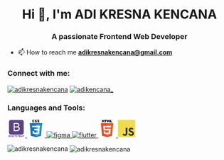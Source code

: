 <h1 align="center">Hi 👋, I'm ADI KRESNA KENCANA</h1>
<h3 align="center">A passionate Frontend Web Developer</h3>

- 📫 How to reach me **adikresnakencana@gmail.com**

<h3 align="left">Connect with me:</h3>
<p align="left">
<a href="https://linkedin.com/in/adikresnakencana" target="blank"><img align="center" src="https://raw.githubusercontent.com/rahuldkjain/github-profile-readme-generator/master/src/images/icons/Social/linked-in-alt.svg" alt="adikresnakencana" height="30" width="40" /></a>
<a href="https://instagram.com/adikencana_" target="blank"><img align="center" src="https://raw.githubusercontent.com/rahuldkjain/github-profile-readme-generator/master/src/images/icons/Social/instagram.svg" alt="adikencana_" height="30" width="40" /></a>
</p>

<h3 align="left">Languages and Tools:</h3>
<p align="left"> <a href="https://getbootstrap.com" target="_blank"> <img src="https://raw.githubusercontent.com/devicons/devicon/master/icons/bootstrap/bootstrap-plain-wordmark.svg" alt="bootstrap" width="40" height="40"/> </a> <a href="https://www.w3schools.com/css/" target="_blank"> <img src="https://raw.githubusercontent.com/devicons/devicon/master/icons/css3/css3-original-wordmark.svg" alt="css3" width="40" height="40"/> </a> <a href="https://www.figma.com/" target="_blank"> <img src="https://www.vectorlogo.zone/logos/figma/figma-icon.svg" alt="figma" width="40" height="40"/> </a> <a href="https://flutter.dev" target="_blank"> <img src="https://www.vectorlogo.zone/logos/flutterio/flutterio-icon.svg" alt="flutter" width="40" height="40"/> </a> <a href="https://www.w3.org/html/" target="_blank"> <img src="https://raw.githubusercontent.com/devicons/devicon/master/icons/html5/html5-original-wordmark.svg" alt="html5" width="40" height="40"/> </a> <a href="https://developer.mozilla.org/en-US/docs/Web/JavaScript" target="_blank"> <img src="https://raw.githubusercontent.com/devicons/devicon/master/icons/javascript/javascript-original.svg" alt="javascript" width="40" height="40"/> </a> </p>

<p><img align="left" src="https://github-readme-stats.vercel.app/api/top-langs?username=adikresnakencana&show_icons=true&theme=tokyonight&locale=en&layout=compact" alt="adikresnakencana" /></p>

<p>&nbsp;<img align="center" src="https://github-readme-stats.vercel.app/api?username=adikresnakencana&show_icons=true&theme=tokyonight&locale=en" alt="adikresnakencana" /></p>
